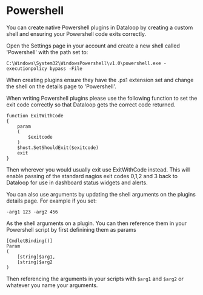 # Powershell

You can create native Powershell plugins in Dataloop by creating a custom shell and ensuring your Powershell code exits correctly. 

Open the Settings page in your account and create a new shell called 'Powershell' with the path set to:

```
C:\Windows\System32\WindowsPowershell\v1.0\powershell.exe -executionpolicy bypass -File
```

When creating plugins ensure they have the .ps1 extension set and change the shell on the details page to 'Powershell'.

When writing Powershell plugins please use the following function to set the exit code correctly so that Dataloop gets the correct code returned.

```
function ExitWithCode
{
    param
    (
        $exitcode
    )  
    $host.SetShouldExit($exitcode)
    exit
}
```

Then wherever you would usually exit use ExitWithCode instead. This will enable passing of the standard nagios exit codes 0,1,2 and 3 back to Dataloop for use in dashboard status widgets and alerts.

You can also use arguments by updating the shell arguments on the plugins details page. For example if you set:

```
-arg1 123 -arg2 456
```

As the shell arguments on a plugin. You can then reference them in your Powershell script by first definining them as params 

```
[CmdletBinding()]
Param
(
    [string]$arg1,
    [string]$arg2
)
```

Then referencing the arguments in your scripts with `$arg1` and `$arg2` or whatever you name your arguments.
